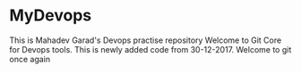 # MyDevops
This is Mahadev Garad's Devops practise repository
Welcome to Git Core for Devops tools.
This is newly added code from 30-12-2017. 
Welcome to git once again
